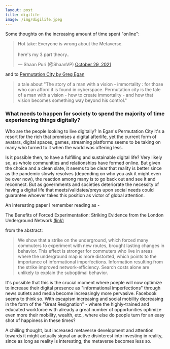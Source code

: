 ```yaml
---
layout: post
title: digilife
image: /img/digilife.jpeg
---
```


Some thoughts on the increasing amount of time spent "online":

<blockquote class="twitter-tweet"><p lang="en" dir="ltr">Hot take: Everyone is wrong about the Metaverse. <br><br>here&#39;s my 3 part theory..</p>&mdash; Shaan Puri (@ShaanVP) <a href="https://twitter.com/ShaanVP/status/1454151237650112512?ref_src=twsrc%5Etfw">October 29, 2021</a></blockquote> <script async src="https://platform.twitter.com/widgets.js" charset="utf-8"></script>

and to [Permutation City by Greg Egan](https://www.goodreads.com/book/show/156784.Permutation_City) 
>a tale about "The story of a man with a vision - immortality : for those who can afford it is found in cyberspace. Permutation city is the tale of a man with a vision - how to create immortality - and how that vision becomes something way beyond his control."

### What needs to happen for society to spend the majority of time experiencing things digitally?

Who are the people looking to live digitally? In Egan's Permutation City it's a resort for the rich that promises a digital afterlife, yet the current form of avatars, digital spaces, games, streaming platforms seems to be taking on many who turned to it when the world was offering less.

Is it possible then, to have a fulfilling and sustainable digital life? Very likely so, as whole communities and relationships have formed online. But given the choice and a clean slate, it seems to be clear that reality is better since as the pandemic slowly resolves (depending on who you ask it might even be over now), the reaction among many is to go back out and see it and reconnect. But as governments and societies deteriorate the necessity of having a digital life that meets/validates/preys upon social needs could guarantee whoever takes this position as victor of global attention.

An interesting paper I remember reading as -

The Benefits of Forced Experimentation: Striking
Evidence from the London Underground Network [(link)](https://users.ox.ac.uk/~econ0360/FerdinandRauch/Tube.pdf)

from the abstract:

> We show that a strike on the underground, which forced many commuters to experiment with new routes, brought lasting changes in behavior. This effect is stronger for commuters who live in areas where the underground
map is more distorted, which points to the importance of informational imperfections.
Information resulting from the strike improved network-efficiency. Search costs alone are
unlikely to explain the suboptimal behavior.

It's possible that this is the crucial moment where poeple will now optimize to increase their digital presence as "informational imperfections" through news outlets and media become increasingly more pervasive. Facebook seems to think so. With escapism increasing and social mobility decreasing in the form of the "Great Resignation" - where the highly-trained and educated workforce with already a great number of opportunities optimize even more their mobility, wealth, etc., where else do people turn for an easy shot of happiness in these times?

A chilling thought, but increased metaverse development and attention towards it might actually signal an active disinterest into investing in reality, since as long as reality is interesting, the metaverse becomes less so.

